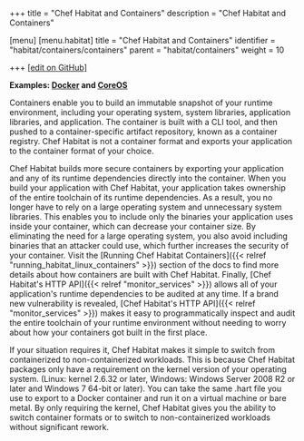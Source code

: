 +++
title = "Chef Habitat and Containers"
description = "Chef Habitat and Containers"

[menu]
  [menu.habitat]
    title = "Chef Habitat and Containers"
    identifier = "habitat/containers/containers"
    parent = "habitat/containers"
    weight = 10

+++
[\[edit on GitHub\]](https://github.com/habitat-sh/habitat/blob/master/components/docs-chef-io/content/habitat/containers.md)

**Examples: [Docker](https://www.docker.com/) and [CoreOS](https://coreos.com/)**

Containers enable you to build an immutable snapshot of your runtime environment, including your operating system, system libraries, application libraries, and application. The container is built with a CLI tool, and then pushed to a container-specific artifact repository, known as a container registry. Chef Habitat is not a container format and exports your application to the container format of your choice.

Chef Habitat builds more secure containers by exporting your application and any of its runtime dependencies directly into the container. When you build your application with Chef Habitat, your application takes ownership of the entire toolchain of its runtime dependencies. As a result, you no longer have to rely on a large operating system and unnecessary system libraries. This enables you to include only the binaries your application uses inside your container, which can decrease your container size. By eliminating the need for a large operating system, you also avoid including binaries that an attacker could use, which further increases the security of your container. Visit the [Running Chef Habitat Containers]({{< relref "running_habitat_linux_containers" >}}) section of the docs to find more details about how containers are built with Chef Habitat. Finally, [Chef Habitat's HTTP API]({{< relref "monitor_services" >}}) allows all of your application's runtime dependencies to be audited at any time. If a brand new vulnerability is revealed, [Chef Habitat's HTTP API]({{< relref "monitor_services" >}}) makes it easy to programmatically inspect and audit the entire toolchain of your runtime environment without needing to worry about how your containers got built in the first place.

If your situation requires it, Chef Habitat makes it simple to switch from containerized to non-containerized workloads. This is because Chef Habitat packages only have a requirement on the kernel version of your operating system. (Linux: kernel 2.6.32 or later, Windows: Windows Server 2008 R2 or later and Windows 7 64-bit or later). You can take the same .hart file you use to export to a Docker container and run it on a virtual machine or bare metal. By only requiring the kernel, Chef Habitat gives you the ability to switch container formats or to switch to non-containerized workloads without significant rework.

